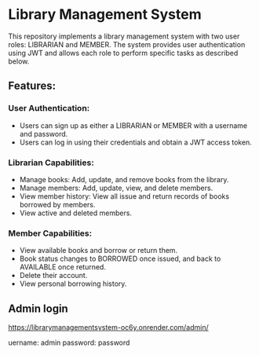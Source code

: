 # Library Management System
This repository implements a library management system with two user roles: LIBRARIAN and MEMBER. The system provides user authentication using JWT and allows each role to perform specific tasks as described below.

## Features:
### User Authentication:
* Users can sign up as either a LIBRARIAN or MEMBER with a username and password.
* Users can log in using their credentials and obtain a JWT access token.
### Librarian Capabilities:
* Manage books: Add, update, and remove books from the library.
* Manage members: Add, update, view, and delete members.
* View member history: View all issue and return records of books borrowed by members.
* View active and deleted members.
### Member Capabilities:
* View available books and borrow or return them.
* Book status changes to BORROWED once issued, and back to AVAILABLE once returned.
* Delete their account.
* View personal borrowing history.

## Admin login 
https://librarymanagementsystem-oc6y.onrender.com/admin/

uername: admin 
password: password
